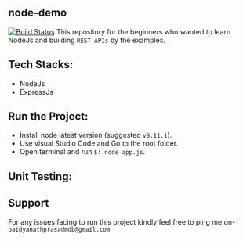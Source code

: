  ## node-demo
[![Build Status](https://travis-ci.org/joemccann/dillinger.svg?branch=master)](https://travis-ci.org/joemccann/dillinger)
This repository for the beginners who wanted to learn NodeJs and building `REST APIs` by the examples. 

## Tech Stacks: 
- NodeJs
- ExpressJs

## Run the Project:
- Install node latest version (suggested `v8.11.1`).
- Use visual Studio Code and Go to the root folder.
- Open terminal and run `$: node app.js`.

## Unit Testing:

## Support
For any issues facing to run this project kindly feel free to ping me on- `baidyanathprasadmdb@gmail.com`